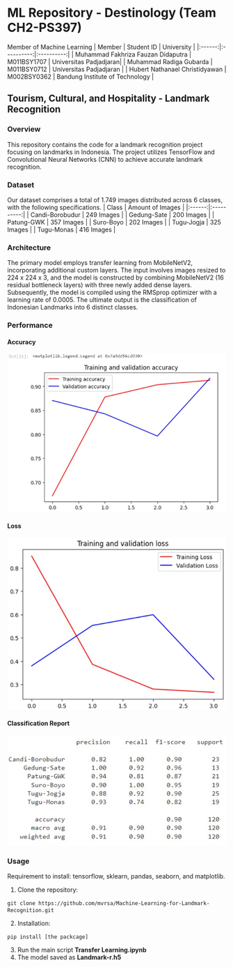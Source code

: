# ML Repository - Destinology (Team CH2-PS397)

Member of Machine Learning
| Member | Student ID | University |
|:------:|:----------:|:----------:|
| Muhammad Fakhriza Fauzan Didaputra | M011BSY1707 | Universitas Padjadjaran|
| Muhammad Radiga Gubarda | M011BSY0712 | Universitas Padjadjaran |
| Hubert Nathanael Christidyawan | M002BSY0362 | Bandung Institute of Technology |

## Tourism, Cultural, and Hospitality - Landmark Recognition
### Overview
This repository contains the code for a landmark recognition project focusing on landmarks in Indonesia. The project utilizes TensorFlow and Convolutional Neural Networks (CNN) to achieve accurate landmark recognition.

### Dataset
Our dataset comprises a total of 1.749 images distributed across 6 classes, with the following specifications.
| Class | Amount of Images |
|:------:|:----------:|
| Candi-Borobudur | 249 Images |
| Gedung-Sate | 200 Images |
| Patung-GWK | 357 Images |
| Suro-Boyo | 202 Images |
| Tugu-Jogja | 325 Images |
| Tugu-Monas | 416 Images |

### Architecture
The primary model employs transfer learning from MobileNetV2, incorporating additional custom layers. The input involves images resized to 224 x 224 x 3, and the model is constructed by combining MobileNetV2 (16 residual bottleneck layers) with three newly added dense layers. Subsequently, the model is compiled using the RMSprop optimizer with a learning rate of 0.0005. The ultimate output is the classification of Indonesian Landmarks into 6 distinct classes.

### Performance
#### Accuracy
![Accuracy](Landmark-Recognition/Documentation/Accuracy.jpg)

#### Loss
![Loss](Landmark-Recognition/Documentation/Loss.jpg)

#### Classification Report
![Report](Landmark-Recognition/Documentation/Report.jpg)

### Usage
Requirement to install: tensorflow, sklearn, pandas, seaborn, and matplotlib.
1. Clone the repository:
```
git clone https://github.com/mvrsa/Machine-Learning-for-Landmark-Recognition.git
```
2. Installation:
```
pip install [the packcage]
```
3. Run the main script **Transfer Learning.ipynb**
4. The model saved as **Landmark-r.h5**
